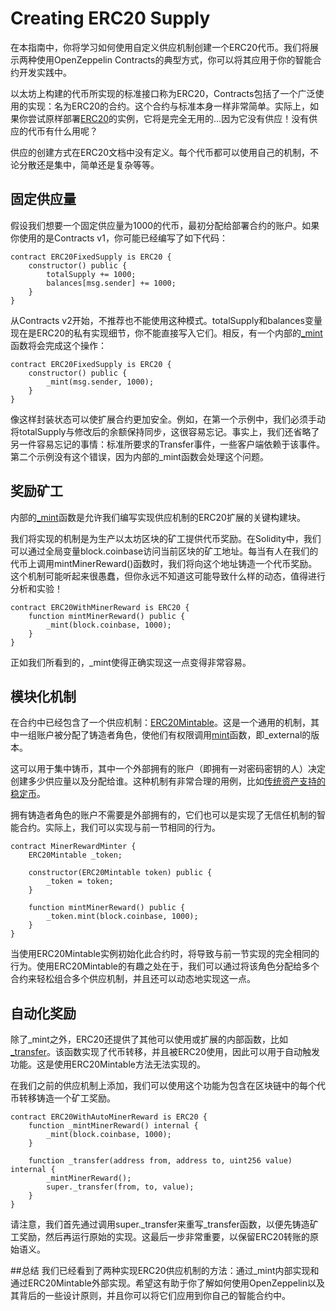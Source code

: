 # Creating ERC20 Supply
在本指南中，你将学习如何使用自定义供应机制创建一个ERC20代币。我们将展示两种使用OpenZeppelin Contracts的典型方式，你可以将其应用于你的智能合约开发实践中。

以太坊上构建的代币所实现的标准接口称为ERC20，Contracts包括了一个广泛使用的实现：名为ERC20的合约。这个合约与标准本身一样非常简单。实际上，如果你尝试原样部署[ERC20](./ERC20.md)的实例，它将是完全无用的...因为它没有供应！没有供应的代币有什么用呢？

供应的创建方式在ERC20文档中没有定义。每个代币都可以使用自己的机制，不论分散还是集中，简单还是复杂等等。

## 固定供应量
假设我们想要一个固定供应量为1000的代币，最初分配给部署合约的账户。如果你使用的是Contracts v1，你可能已经编写了如下代码：
```
contract ERC20FixedSupply is ERC20 {
    constructor() public {
        totalSupply += 1000;
        balances[msg.sender] += 1000;
    }
}
```

从Contracts v2开始，不推荐也不能使用这种模式。totalSupply和balances变量现在是ERC20的私有实现细节，你不能直接写入它们。相反，有一个内部的[_mint](../../API/ERC20.md#_mintaddress-account-uint256-amount)函数将会完成这个操作：

```
contract ERC20FixedSupply is ERC20 {
    constructor() public {
        _mint(msg.sender, 1000);
    }
}
```

像这样封装状态可以使扩展合约更加安全。例如，在第一个示例中，我们必须手动将totalSupply与修改后的余额保持同步，这很容易忘记。事实上，我们还省略了另一件容易忘记的事情：标准所要求的Transfer事件，一些客户端依赖于该事件。第二个示例没有这个错误，因为内部的_mint函数会处理这个问题。

## 奖励矿工
内部的[_mint](../../API/ERC20.md#_mintaddress-account-uint256-amount)函数是允许我们编写实现供应机制的ERC20扩展的关键构建块。

我们将实现的机制是为生产以太坊区块的矿工提供代币奖励。在Solidity中，我们可以通过全局变量block.coinbase访问当前区块的矿工地址。每当有人在我们的代币上调用mintMinerReward()函数时，我们将向这个地址铸造一个代币奖励。这个机制可能听起来很愚蠢，但你永远不知道这可能导致什么样的动态，值得进行分析和实验！

```
contract ERC20WithMinerReward is ERC20 {
    function mintMinerReward() public {
        _mint(block.coinbase, 1000);
    }
}
```

正如我们所看到的，_mint使得正确实现这一点变得非常容易。

## 模块化机制
在合约中已经包含了一个供应机制：[ERC20Mintable](../../API/ERC20.md#erc20mintable)。这是一个通用的机制，其中一组账户被分配了铸造者角色，使他们有权限调用[mint](../../API/ERC20.md#mintaddress-account-uint256-amount-→-bool)函数，即_external的版本。

这可以用于集中铸币，其中一个外部拥有的账户（即拥有一对密码密钥的人）决定创建多少供应量以及分配给谁。这种机制有非常合理的用例，比如[传统资产支持的稳定币](https://medium.com/reserve-currency/why-another-stablecoin-866f774afede#3aea)。

拥有铸造者角色的账户不需要是外部拥有的，它们也可以是实现了无信任机制的智能合约。实际上，我们可以实现与前一节相同的行为。

```
contract MinerRewardMinter {
    ERC20Mintable _token;

    constructor(ERC20Mintable token) public {
        _token = token;
    }

    function mintMinerReward() public {
        _token.mint(block.coinbase, 1000);
    }
}
```

当使用ERC20Mintable实例初始化此合约时，将导致与前一节实现的完全相同的行为。使用ERC20Mintable的有趣之处在于，我们可以通过将该角色分配给多个合约来轻松组合多个供应机制，并且还可以动态地实现这一点。

## 自动化奖励
除了_mint之外，ERC20还提供了其他可以使用或扩展的内部函数，比如[_transfer](../../API/ERC20.md#transferaddress-recipient-uint256-amount-e28692-bool-1)。该函数实现了代币转移，并且被ERC20使用，因此可以用于自动触发功能。这是使用ERC20Mintable方法无法实现的。

在我们之前的供应机制上添加，我们可以使用这个功能为包含在区块链中的每个代币转移铸造一个矿工奖励。

```
contract ERC20WithAutoMinerReward is ERC20 {
    function _mintMinerReward() internal {
        _mint(block.coinbase, 1000);
    }

    function _transfer(address from, address to, uint256 value) internal {
        _mintMinerReward();
        super._transfer(from, to, value);
    }
}
```

请注意，我们首先通过调用super._transfer来重写_transfer函数，以便先铸造矿工奖励，然后再运行原始的实现。这最后一步非常重要，以保留ERC20转账的原始语义。

##总结
我们已经看到了两种实现ERC20供应机制的方法：通过_mint内部实现和通过ERC20Mintable外部实现。希望这有助于你了解如何使用OpenZeppelin以及其背后的一些设计原则，并且你可以将它们应用到你自己的智能合约中。